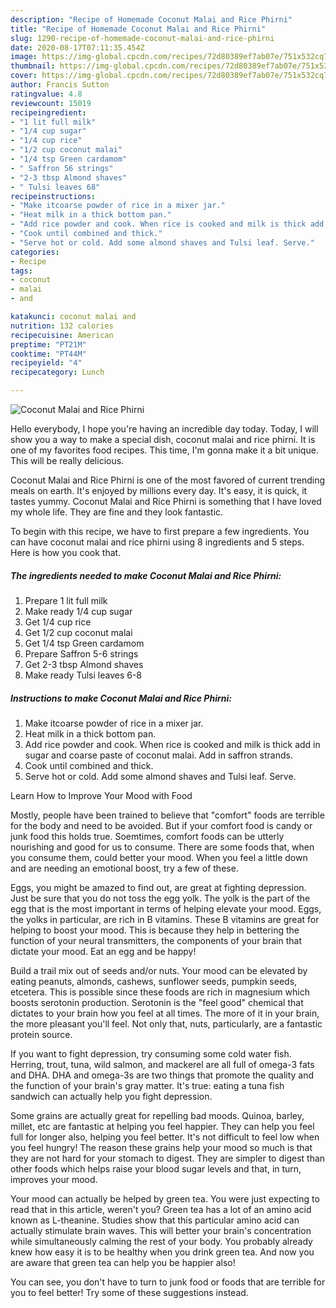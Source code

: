 ```yaml
---
description: "Recipe of Homemade Coconut Malai and Rice Phirni"
title: "Recipe of Homemade Coconut Malai and Rice Phirni"
slug: 1290-recipe-of-homemade-coconut-malai-and-rice-phirni
date: 2020-08-17T07:11:35.454Z
image: https://img-global.cpcdn.com/recipes/72d80389ef7ab07e/751x532cq70/coconut-malai-and-rice-phirni-recipe-main-photo.jpg
thumbnail: https://img-global.cpcdn.com/recipes/72d80389ef7ab07e/751x532cq70/coconut-malai-and-rice-phirni-recipe-main-photo.jpg
cover: https://img-global.cpcdn.com/recipes/72d80389ef7ab07e/751x532cq70/coconut-malai-and-rice-phirni-recipe-main-photo.jpg
author: Francis Sutton
ratingvalue: 4.8
reviewcount: 15019
recipeingredient:
- "1 lit full milk"
- "1/4 cup sugar"
- "1/4 cup rice"
- "1/2 cup coconut malai"
- "1/4 tsp Green cardamom"
- " Saffron 56 strings"
- "2-3 tbsp Almond shaves"
- " Tulsi leaves 68"
recipeinstructions:
- "Make itcoarse powder of rice in a mixer jar."
- "Heat milk in a thick bottom pan."
- "Add rice powder and cook. When rice is cooked and milk is thick add in sugar and coarse paste of coconut malai. Add in saffron strands."
- "Cook until combined and thick."
- "Serve hot or cold. Add some almond shaves and Tulsi leaf. Serve."
categories:
- Recipe
tags:
- coconut
- malai
- and

katakunci: coconut malai and 
nutrition: 132 calories
recipecuisine: American
preptime: "PT21M"
cooktime: "PT44M"
recipeyield: "4"
recipecategory: Lunch

---
```



![Coconut Malai and Rice Phirni](https://img-global.cpcdn.com/recipes/72d80389ef7ab07e/751x532cq70/coconut-malai-and-rice-phirni-recipe-main-photo.jpg)

Hello everybody, I hope you're having an incredible day today. Today, I will show you a way to make a special dish, coconut malai and rice phirni. It is one of my favorites food recipes. This time, I'm gonna make it a bit unique. This will be really delicious.

Coconut Malai and Rice Phirni is one of the most favored of current trending meals on earth. It's enjoyed by millions every day. It's easy, it is quick, it tastes yummy. Coconut Malai and Rice Phirni is something that I have loved my whole life. They are fine and they look fantastic.




To begin with this recipe, we have to first prepare a few ingredients. You can have coconut malai and rice phirni using 8 ingredients and 5 steps. Here is how you cook that.

<!--inarticleads1-->

##### The ingredients needed to make Coconut Malai and Rice Phirni:

1. Prepare 1 lit full milk
1. Make ready 1/4 cup sugar
1. Get 1/4 cup rice
1. Get 1/2 cup coconut malai
1. Get 1/4 tsp Green cardamom
1. Prepare  Saffron 5-6 strings
1. Get 2-3 tbsp Almond shaves
1. Make ready  Tulsi leaves 6-8




<!--inarticleads2-->

##### Instructions to make Coconut Malai and Rice Phirni:

1. Make itcoarse powder of rice in a mixer jar.
1. Heat milk in a thick bottom pan.
1. Add rice powder and cook. When rice is cooked and milk is thick add in sugar and coarse paste of coconut malai. Add in saffron strands.
1. Cook until combined and thick.
1. Serve hot or cold. Add some almond shaves and Tulsi leaf. Serve.




Learn How to Improve Your Mood with Food


Mostly, people have been trained to believe that "comfort" foods are terrible for the body and need to be avoided. But if your comfort food is candy or junk food this holds true. Soemtimes, comfort foods can be utterly nourishing and good for us to consume. There are some foods that, when you consume them, could better your mood. When you feel a little down and are needing an emotional boost, try a few of these.

Eggs, you might be amazed to find out, are great at fighting depression. Just be sure that you do not toss the egg yolk. The yolk is the part of the egg that is the most important in terms of helping elevate your mood. Eggs, the yolks in particular, are rich in B vitamins. These B vitamins are great for helping to boost your mood. This is because they help in bettering the function of your neural transmitters, the components of your brain that dictate your mood. Eat an egg and be happy!

Build a trail mix out of seeds and/or nuts. Your mood can be elevated by eating peanuts, almonds, cashews, sunflower seeds, pumpkin seeds, etcetera. This is possible since these foods are rich in magnesium which boosts serotonin production. Serotonin is the "feel good" chemical that dictates to your brain how you feel at all times. The more of it in your brain, the more pleasant you'll feel. Not only that, nuts, particularly, are a fantastic protein source.

If you want to fight depression, try consuming some cold water fish. Herring, trout, tuna, wild salmon, and mackerel are all full of omega-3 fats and DHA. DHA and omega-3s are two things that promote the quality and the function of your brain's gray matter. It's true: eating a tuna fish sandwich can actually help you fight depression. 

Some grains are actually great for repelling bad moods. Quinoa, barley, millet, etc are fantastic at helping you feel happier. They can help you feel full for longer also, helping you feel better. It's not difficult to feel low when you feel hungry! The reason these grains help your mood so much is that they are not hard for your stomach to digest. They are simpler to digest than other foods which helps raise your blood sugar levels and that, in turn, improves your mood.

Your mood can actually be helped by green tea. You were just expecting to read that in this article, weren't you? Green tea has a lot of an amino acid known as L-theanine. Studies show that this particular amino acid can actually stimulate brain waves. This will better your brain's concentration while simultaneously calming the rest of your body. You probably already knew how easy it is to be healthy when you drink green tea. And now you are aware that green tea can help you be happier also!

You can see, you don't have to turn to junk food or foods that are terrible for you to feel better! Try  some  of  these  suggestions  instead.

